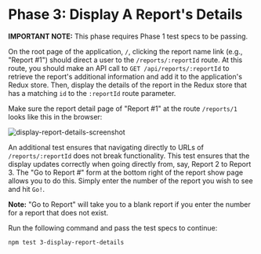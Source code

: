 # Phase 3: Display A Report's Details

**IMPORTANT NOTE:** This phase requires Phase 1 test specs to be passing.

On the root page of the application, `/`, clicking the report name link (e.g.,
"Report #1") should direct a user to the `/reports/:reportId` route. At this
route, you should make an API call to `GET /api/reports/:reportId` to retrieve
the report's additional information and add it to the application's Redux store.
Then, display the details of the report in the Redux store that has a matching
`id` to the `:reportId` route parameter.

Make sure the report detail page of "Report #1" at the route `/reports/1` looks
like this in the browser:

![display-report-details-screenshot]

An additional test ensures that navigating directly to URLs of
`/reports/:reportId` does not break functionality. This test ensures that the
display updates correctly when going directly from, say, Report 2 to Report 3.
The "Go to Report #" form at the bottom right of the report show page allows you
to do this. Simply enter the number of the report you wish to see and hit `Go!`.

**Note:** "Go to Report" will take you to a blank report if you enter the number
for a report that does not exist.

Run the following command and pass the test specs to continue:

```sh
npm test 3-display-report-details
```

[display-report-details-screenshot]: https://appacademy-open-assets.s3.us-west-1.amazonaws.com/Modular-Curriculum/content/week-15/display-report-details-screenshot.png
